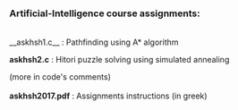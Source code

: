 ### Artificial-Intelligence course assignments:
<br>
__askhsh1.c__ : Pathfinding using A* algorithm

__askhsh2.c__ : Hitori puzzle solving using simulated annealing

(more in code's comments)
<br><br>
__askhsh2017.pdf__ : Assignments instructions (in greek)
